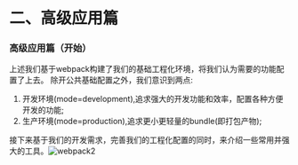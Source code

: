 # 二、高级应用篇

### 高级应用篇（开始）

上述我们基于webpack构建了我们的基础工程化环境，将我们认为需要的功能配置了上去。 除开公共基础配置之外，我们意识到两点:

1. 开发环境(mode=development),追求强大的开发功能和效率，配置各种方便开发的功能;
2. 生产环境(mode=production),追求更小更轻量的bundle(即打包产物);

接下来基于我们的开发需求，完善我们的工程化配置的同时，来介绍一些常用并强大的工具。![webpack2](https://s2.loli.net/2022/02/21/U1yixRzHabPmVDA.png)